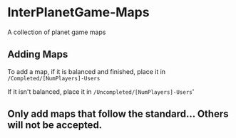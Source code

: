 InterPlanetGame-Maps
====================

A collection of planet game maps

Adding Maps
------------
To add a map, if it is balanced and finished, place it in `/Completed/[NumPlayers]-Users`

If it isn't balanced, place it in `/Uncompleted/[NumPlayers]-Users`'

Only add maps that follow the standard... Others will not be accepted.
------------
